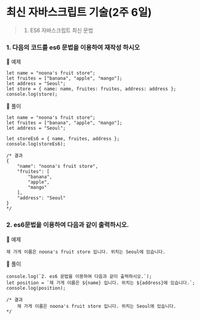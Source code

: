 # 최신 자바스크립트 기술(2주 6일)

> 1. ES6 자바스크립트 최신 문법

### 1. 다음의 코드를 es6 문법을 이용하여 재작성 하시오
🌱 예제
```
let name = "noona's fruit store";
let fruites = ["banana", "apple", "mango"];
let address = "Seoul";
let store = { name: name, fruites: fruites, address: address };
console.log(store);
```
🌱 풀이
```javascript=
let name = "noona's fruit store";
let fruites = ["banana", "apple", "mango"];
let address = "Seoul";

let storeEs6 = { name, fruites, address };
console.log(storeEs6);

/* 결과
{
    "name": "noona's fruit store",
    "fruites": [
        "banana",
        "apple",
        "mango"
    ],
    "address": "Seoul"
}
*/
```

### 2. es6문법을 이용하여 다음과 같이 출력하시오.
🌱 예제
```
제 가게 이름은 noona's fruit store 입니다. 위치는 Seoul에 있습니다.
```
🌱 풀이
```
console.log(`2. es6 문법을 이용하여 다음과 같이 출력하시오.`);
let position = `제 가게 이름은 ${name} 입니다. 위치는 ${address}에 있습니다.`;
console.log(position);

/* 결과
    제 가게 이름은 noona's fruit store 입니다. 위치는 Seoul에 있습니다.
*/
```

